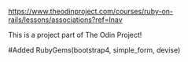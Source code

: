 https://www.theodinproject.com/courses/ruby-on-rails/lessons/associations?ref=lnav

This is a project part of The Odin Project!

#Added RubyGems(bootstrap4, simple_form, devise)
